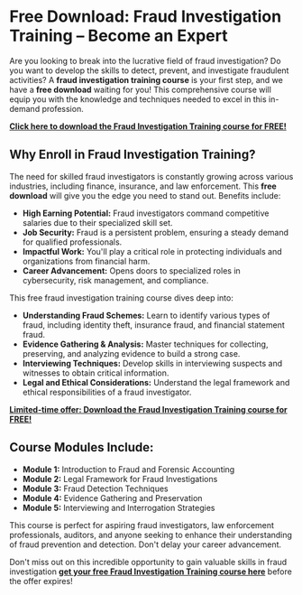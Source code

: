 # Free Download: Fraud Investigation Training – Become an Expert

Are you looking to break into the lucrative field of fraud investigation? Do you want to develop the skills to detect, prevent, and investigate fraudulent activities? A **fraud investigation training course** is your first step, and we have a **free download** waiting for you! This comprehensive course will equip you with the knowledge and techniques needed to excel in this in-demand profession.

[**Click here to download the Fraud Investigation Training course for FREE!**](https://udemywork.com/fraud-investigation-training)

## Why Enroll in Fraud Investigation Training?

The need for skilled fraud investigators is constantly growing across various industries, including finance, insurance, and law enforcement. This **free download** will give you the edge you need to stand out. Benefits include:

*   **High Earning Potential:** Fraud investigators command competitive salaries due to their specialized skill set.
*   **Job Security:** Fraud is a persistent problem, ensuring a steady demand for qualified professionals.
*   **Impactful Work:** You'll play a critical role in protecting individuals and organizations from financial harm.
*   **Career Advancement:** Opens doors to specialized roles in cybersecurity, risk management, and compliance.

This free fraud investigation training course dives deep into:

*   **Understanding Fraud Schemes:** Learn to identify various types of fraud, including identity theft, insurance fraud, and financial statement fraud.
*   **Evidence Gathering & Analysis:** Master techniques for collecting, preserving, and analyzing evidence to build a strong case.
*   **Interviewing Techniques:** Develop skills in interviewing suspects and witnesses to obtain critical information.
*   **Legal and Ethical Considerations:** Understand the legal framework and ethical responsibilities of a fraud investigator.

[**Limited-time offer: Download the Fraud Investigation Training course for FREE!**](https://udemywork.com/fraud-investigation-training)

## Course Modules Include:

*   **Module 1:** Introduction to Fraud and Forensic Accounting
*   **Module 2:** Legal Framework for Fraud Investigations
*   **Module 3:** Fraud Detection Techniques
*   **Module 4:** Evidence Gathering and Preservation
*   **Module 5:** Interviewing and Interrogation Strategies

This course is perfect for aspiring fraud investigators, law enforcement professionals, auditors, and anyone seeking to enhance their understanding of fraud prevention and detection. Don't delay your career advancement.

Don't miss out on this incredible opportunity to gain valuable skills in fraud investigation **[get your free Fraud Investigation Training course here](https://udemywork.com/fraud-investigation-training)** before the offer expires!
